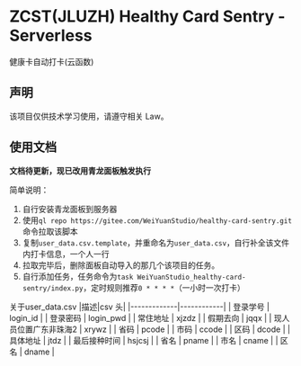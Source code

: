 # ZCST(JLUZH) Healthy Card Sentry - Serverless

健康卡自动打卡(云函数)

## 声明

该项目仅供技术学习使用，请遵守相关 Law。

## 使用文档

**文档待更新，现已改用青龙面板触发执行**

简单说明：
1. 自行安装青龙面板到服务器
2. 使用`ql repo https://gitee.com/WeiYuanStudio/healthy-card-sentry.git`命令拉取该脚本
3. 复制`user_data.csv.template`，并重命名为`user_data.csv`，自行补全该文件内打卡信息，一个人一行
4. 拉取完毕后，删除面板自动导入的那几个该项目的任务。
5. 自行添加任务，任务命令为`task WeiYuanStudio_healthy-card-sentry/index.py`，定时规则推荐`0 * * * *`（一小时一次打卡）

关于user_data.csv
|描述|csv 头|
|-------------|------------|
| 登录学号        | login_id   |
| 登录密码        | login_pwd  |
| 常住地址        | xjzdz      |
| 假期去向        | jqqx       |
| 现人员位置广东非珠海2 | xrywz      |
| 省码          | pcode      |
| 市码          | ccode      |
| 区码          | dcode      |
| 具体地址        | jtdz       |
| 最后接种时间      | hsjcsj     |
| 省名          | pname      |
| 市名          | cname      |
| 区名          | dname      |
